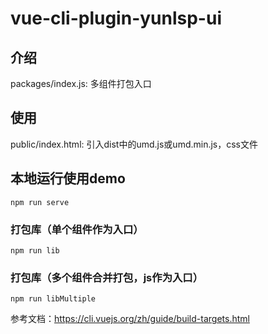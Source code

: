 # vue-cli-plugin-yunlsp-ui
## 介绍
packages/index.js: 多组件打包入口

## 使用
public/index.html: 引入dist中的umd.js或umd.min.js，css文件

## 本地运行使用demo
```
npm run serve
```

### 打包库（单个组件作为入口）
```
npm run lib
```

### 打包库（多个组件合并打包，js作为入口）
```
npm run libMultiple
```
参考文档：https://cli.vuejs.org/zh/guide/build-targets.html
